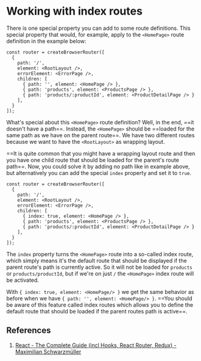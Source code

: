 # Working with index routes

There is one special property you can add to some route definitions. This special property that would, for example, apply to the `<HomePage>` route definition in the example below:

```react
const router = createBrowserRouter([
  {
    path: '/',
    element: <RootLayout />,
    errorElement: <ErrorPage />,
    children: [
      { path: '', element: <HomePage /> },
      { path: 'products', element: <ProductsPage /> },
      { path: 'products/:productId', element: <ProductDetailPage /> }
    ],
  }
]);
```

What's special about this `<HomePage>` route definition? Well, in the end, ==it doesn't have a path==. Instead, the `<HomePage>` should be ==loaded for the same path as we have on the parent route==. We have two different routes because we want to have the `<RootLayout>` as wrapping layout.

==It is quite common that you might have a wrapping layout route and then you have one child route that should be loaded for the parent's route path==. Now, you could solve it by adding no path like in example above, but alternatively you can add the special `index` property and set it to `true`.

```react
const router = createBrowserRouter([
  {
    path: '/',
    element: <RootLayout />,
    errorElement: <ErrorPage />,
    children: [
      { index: true, element: <HomePage /> },
      { path: 'products', element: <ProductsPage /> },
      { path: 'products/:productId', element: <ProductDetailPage /> }
    ],
  }
]);
```

The `index` property turns the `<HomePage>` route into a so-called index route, which simply means it's the default route that should be displayed if the parent route's path is currently active. So it will not be loaded for `products` or `products/productId`, but if we're on just `/` the `<HomePage>` index route will be activated.

With `{ index: true, element: <HomePage/> }` we get the same behavior as before when we have `{ path: '', element: <HomePage/> }`. ==You should be aware of this feature called index routes which allows you to define the default route that should be loaded if the parent routes path is active==.

## References

1. [React - The Complete Guide (incl Hooks, React Router, Redux) - Maximilian Schwarzmüller](https://www.udemy.com/course/react-the-complete-guide-incl-redux/)